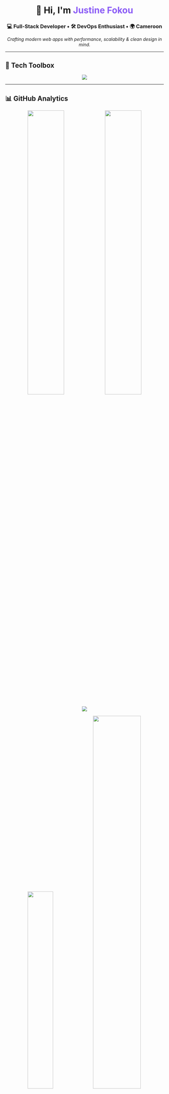 <!-- Header -->
<h1 align="center">👋 Hi, I'm <span style="color:#8B5CF6">Justine Fokou</span></h1>
<h3 align="center">💻 Full-Stack Developer • 🛠️ DevOps Enthusiast • 🌍 Cameroon</h3>

<p align="center">
  <em>Crafting modern web apps with performance, scalability & clean design in mind.</em>
</p>

---

## 🧰 Tech Toolbox

<p align="center">
  <img src="https://skillicons.dev/icons?i=python,django,html,css,js,ts,react,vue,tailwind,bootstrap,nodejs,express,git,github,docker,linux,postman,aws,firebase,mysql" />
</p>

---

## 📊 GitHub Analytics

<p align="center">
  <img src="https://github-readme-stats.vercel.app/api?username=justinefokou&show_icons=true&theme=github_dark&hide_border=true" width="48%" />
  <img src="https://streak-stats.demolab.com?user=justinefokou&theme=github-dark&hide_border=true" width="48%" />
</p>

<p align="center">
  <img src="https://github-profile-summary-cards.vercel.app/api/cards/profile-details?username=justinefokou&theme=github_dark" />
</p>

<p align="center">
  <img src="https://github-readme-stats.vercel.app/api/top-langs/?username=justinefokou&layout=compact&theme=github_dark&hide_border=true&langs_count=8&hide=php" width="40%" />
  <img src="https://github-contributor-stats.vercel.app/api?username=justinefokou&limit=5&theme=github_dark&combine_all_yearly_contributions=true&hide_border=true" width="55%" />
</p>

---

## ✨ About Me

- 🎓 Self-taught & curious lifelong learner  
- 🧪 Working on **E-learning platforms**, **task management systems**, and **real-time apps**  
- 🌐 Open-source contributor & community builder  
- ☕ Coffee lover + Clean code enthusiast  

---

## 🌍 Connect with Me

<p align="center">
  <a href="mailto:justinefokou@gmail.com"><img src="https://img.shields.io/badge/-Email-D14836?style=for-the-badge&logo=gmail&logoColor=white" /></a>
  <a href="https://linkedin.com/in/justinefokou"><img src="https://img.shields.io/badge/-LinkedIn-0A66C2?style=for-the-badge&logo=linkedin&logoColor=white" /></a>
  <a href="https://twitter.com/justinefokou"><img src="https://img.shields.io/badge/-Twitter-1DA1F2?style=for-the-badge&logo=twitter&logoColor=white" /></a>
</p>

---

<p align="center"><em>“Code is poetry, clean code is a masterpiece.”</em></p>
